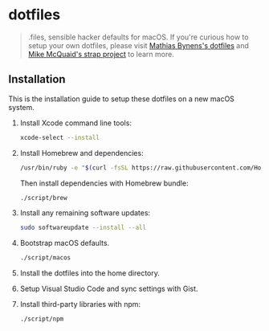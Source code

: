# dotfiles

> .files, sensible hacker defaults for macOS. If you're curious how to setup your own dotfiles, please visit [Mathias Bynens's dotfiles](https://github.com/mathiasbynens/dotfiles) and [Mike McQuaid's strap project](https://github.com/mikemcquaid/strap) to learn more.

## Installation

This is the installation guide to setup these dotfiles on a new macOS system.

1. Install Xcode command line tools:

    ```sh
    xcode-select --install
    ```

2. Install Homebrew and dependencies:

    ```sh
    /usr/bin/ruby -e "$(curl -fsSL https://raw.githubusercontent.com/Homebrew/install/master/install)"
    ```
  
    Then install dependencies with Homebrew bundle:
    
    ```sh
    ./script/brew
    ```

3. Install any remaining software updates:
  
    ```sh
    sudo softwareupdate --install --all
    ```
  
4. Bootstrap macOS defaults. 
  
    ```sh
    ./script/macos
    ```

5. Install the dotfiles into the home directory.

6. Setup Visual Studio Code and sync settings with Gist.

7. Install third-party libraries with npm:

    ```sh
    ./script/npm
    ```